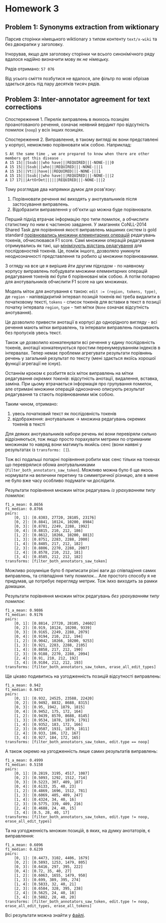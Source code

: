 
# Homework 3

## Problem 1: Synonyms extraction from wiktionary

Парсив сторінки німецького wiktionary з типом контенту `text/x-wiki` та без двокрапки у заголовку.

Ігнорував, якщо для заголовку сторінки чи всього синонімічного ряду вдалося
надійно визначити мову як *не* німецьку.

Рядів отримано: `57 076`

Від усього сміття позбутися не вдалося, але фільтр по мові обрізав
здається десь під пару десятків тисяч рядів.


## Problem 3: Inter-annotator agreement for text corrections

Спостереження 1. Перелік виправлень в якихось позиціях проанотованого речення,
означає неявний вердикт про відсутність помилок (`noop`) у всіх інших позиціях.

Спостереження 2. Виправлення, в такому вигляді як вони представлені у корпусі,
неможливо порівнювати між собою. Наприклад:

    S At the same time , we are prepared to know when there are other members got this disease .
    A 15 15|||Ssub|||who have|||REQUIRED|||-NONE-|||0
    A 15 15|||Ssub|||who|||REQUIRED|||-NONE-|||1
    A 15 15|||Vt|||have|||REQUIRED|||-NONE-|||1
    A 15 15|||Ssub|||who have|||REQUIRED|||-NONE-|||2
    A 17 17|||ArtOrDet||||||REQUIRED|||-NONE-|||2

Тому розглядав два напрямки думок для розв'язку:
1. Порівнювати речення які виходять у анотувальників після застосування виправлень.
2. Відобразити виправлення у об'єкти що можна буде порівнювати.

Перший підхід втрачає інформацію про типи помилок, а обчислити статистику по ним є частиною завдання.
У змаганнях CoNLL-2014 Shared Task для порівняння якості виправлень машиних систем із gold standard
[порівнювались множини елементарних операцій][1] редагувань токенів, обчислювався F1 score.
Самі множини операцій редагування отримувались як такі, що
[мінімізують відстань редагування][2] для послідовностей токенів.
Це, поміж іншого, дозволяло уникнути неоднозначності представлення та робило ці множини порівнюваними.

[1]: https://www.aclweb.org/anthology/W14-1701/
[2]: https://www.aclweb.org/anthology/N12-1067/

З огляду на все це я вирішив йти другим підходом - по наявному корпусу виправлень побудувати множини
елементарних операцій редагування токенів які були б порівнювані між собою.
А потім попарно для анотувальників обчислити F1 score на цих множинах.

Модель міток для анотування є такою: `edit := (region, tokens, type)`, де
`region` - напіввідкритий інтервал позицій токенів які треба видалити в початковому тексті,
`tokens` - список токенів для вставки в текст в позиції початку інтервала `region`,
`type` - тип мітки (`None` означає відсутність анотування).

Це дозволило привести анотації в корпусі до однорідного вигляду -
всі речення мають мітки виправлень, та інтервали виправлень покривають без пропусків увесь текст.

Також це дозволило конкатенувати всі речення у єдину послідовність токенів,
анотації конкатенуються простим перенумеруванням індексів в інтервалах.
Тепер немає проблеми агрегувати результати порівнянь речень у загальний результат по тексту
(мені здається якоїсь хорошої функції агрегації не існує).

Останнім кроком є розбиття всіх міток виправлень на мітки редагування *окремих токенів*:
відсутність анотації, видалення, вставка, заміна.
При цьому втрачається інформація про групування помилок, але отримані множини
операцій однозначно описують результат редагування та стають порівнюваними між собою.

Таким чином, отримано:
1. увесь початковий текст як послідовність токенів
2. відображення: анотувальник → множина редагувань окремих токенів в тексті

Для деяких анотувальників набори речень які вони перевіряли сильно відрізняються,
тож якщо просто порахувати метрики по отриманим множинам то навряд вони матимуть
якийсь сенс (вони наявні у результатах із `transforms: []`).

Тож всі подальші попарні порівняння робити має сенс тільки на токенах що перевірялися
обома анотувальниками (`filter_both_annotators_saw_token`).
Можливо можна було б ще якось нормувати на величини перетину та симметричної різницю,
але в мене не було вже часу особливо подумати чи дослідити.

Результати порівняння множин міток редагувань *із урахуванням типу помилок*:

    f1_a_mean: 0.8656
    f1_median: 0.8766
    pairs:
        [0, 1]: [0.8303, 27720, 28105, 23176]
        [0, 2]: [0.8841, 10124, 10200, 8984]
        [0, 3]: [0.8781, 2249, 2288, 1992]
        [0, 4]: [0.8815, 210, 212, 186]
        [1, 2]: [0.8612, 10266, 10200, 8813]
        [1, 3]: [0.8751, 2283, 2288, 2000]
        [1, 4]: [0.8485, 217, 212, 182]
        [2, 3]: [0.8806, 2270, 2288, 2007]
        [2, 4]: [0.8578, 210, 212, 181]
        [3, 4]: [0.8585, 212, 212, 182]
    transforms: [filter_both_annotators_saw_token]

Можливо розумніше було б приписати різні ваги до співпадіння самих виправлень,
та співпадіння типу помилок... Але простого способу я не придумав, це потребує перегляду метрик.
Тож імхо виходить за рамки домашки.

Результати порівняння множин міток редагувань *без урахуванням типу помилок*:

    f1_a_mean: 0.9086
    f1_median: 0.9176
    pairs:
        [0, 1]: [0.8814, 27720, 28105, 24602]
        [0, 2]: [0.919, 10124, 10200, 9339]
        [0, 3]: [0.9165, 2249, 2288, 2079]
        [0, 4]: [0.9194, 210, 212, 194]
        [1, 2]: [0.9042, 10266, 10200, 9253]
        [1, 3]: [0.921, 2283, 2288, 2105]
        [1, 4]: [0.8858, 217, 212, 190]
        [2, 3]: [0.9188, 2270, 2288, 2094]
        [2, 4]: [0.91, 210, 212, 192]
        [3, 4]: [0.9104, 212, 212, 193]
    transforms: [filter_both_annotators_saw_token, erase_all_edit_types]

Ще цікаво подивитись на узгодженність позицій відсутності виправлень:

    f1_a_mean: 0.942
    f1_median: 0.9472
    pairs:
        [0, 1]: [0.932, 24525, 23588, 22420]
        [0, 2]: [0.9492, 8832, 8688, 8315]
        [0, 3]: [0.95, 1942, 1879, 1815]
        [0, 4]: [0.9452, 175, 172, 164]
        [1, 2]: [0.9439, 8570, 8688, 8145]
        [1, 3]: [0.9534, 1878, 1879, 1791]
        [1, 4]: [0.9352, 183, 172, 166]
        [2, 3]: [0.9507, 1931, 1879, 1811]
        [2, 4]: [0.933, 186, 172, 167]
        [3, 4]: [0.927, 184, 172, 165]
    transforms: [filter_both_annotators_saw_token, edit.type == noop]

А також окремо на узгодженність лише самих результатів виправлень:

    f1_a_mean: 0.4999
    f1_median: 0.5158
    pairs:
        [0, 1]: [0.2819, 3195, 4517, 1087]
        [0, 2]: [0.5093, 1292, 1512, 714]
        [0, 3]: [0.5223, 307, 409, 187]
        [0, 4]: [0.6133, 35, 40, 23]
        [1, 2]: [0.4869, 1696, 1512, 781]
        [1, 3]: [0.6069, 405, 409, 247]
        [1, 4]: [0.4324, 34, 40, 16]
        [2, 3]: [0.5775, 339, 409, 216]
        [2, 4]: [0.4688, 24, 40, 15]
        [3, 4]: [0.5, 28, 40, 17]
    transforms: [filter_both_annotators_saw_token, edit.type != noop, erase_all_edit_types]

Та на узгодженність множин позицій, в яких, на думку анотаторів, є виправлення:

    f1_a_mean: 0.6096
    f1_median: 0.6239
    pairs:
        [0, 1]: [0.4473, 3102, 4406, 1679]
        [0, 2]: [0.5893, 1253, 1479, 805]
        [0, 3]: [0.6416, 297, 395, 222]
        [0, 4]: [0.72, 35, 40, 27]
        [1, 2]: [0.6063, 1655, 1479, 950]
        [1, 3]: [0.699, 389, 395, 274]
        [1, 4]: [0.5833, 32, 40, 21]
        [2, 3]: [0.6584, 328, 395, 238]
        [2, 4]: [0.5625, 24, 40, 18]
        [3, 4]: [0.5882, 28, 40, 20]
    transforms: [filter_both_annotators_saw_token, edit.type != noop, erase_all_edit_types, erase_all_tokens]

Всі результати можна знайти у [файлі](./output/3.agreement.results.yaml).
